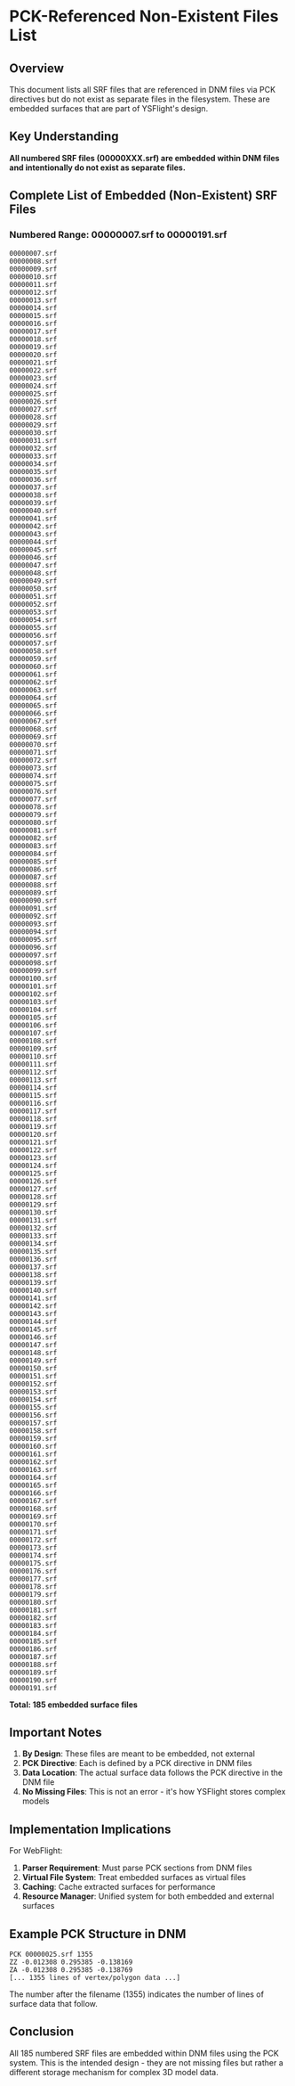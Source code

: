 # PCK-Referenced Non-Existent Files List

## Overview
This document lists all SRF files that are referenced in DNM files via PCK directives but do not exist as separate files in the filesystem. These are embedded surfaces that are part of YSFlight's design.

## Key Understanding
**All numbered SRF files (00000XXX.srf) are embedded within DNM files and intentionally do not exist as separate files.**

## Complete List of Embedded (Non-Existent) SRF Files

### Numbered Range: 00000007.srf to 00000191.srf

```
00000007.srf
00000008.srf
00000009.srf
00000010.srf
00000011.srf
00000012.srf
00000013.srf
00000014.srf
00000015.srf
00000016.srf
00000017.srf
00000018.srf
00000019.srf
00000020.srf
00000021.srf
00000022.srf
00000023.srf
00000024.srf
00000025.srf
00000026.srf
00000027.srf
00000028.srf
00000029.srf
00000030.srf
00000031.srf
00000032.srf
00000033.srf
00000034.srf
00000035.srf
00000036.srf
00000037.srf
00000038.srf
00000039.srf
00000040.srf
00000041.srf
00000042.srf
00000043.srf
00000044.srf
00000045.srf
00000046.srf
00000047.srf
00000048.srf
00000049.srf
00000050.srf
00000051.srf
00000052.srf
00000053.srf
00000054.srf
00000055.srf
00000056.srf
00000057.srf
00000058.srf
00000059.srf
00000060.srf
00000061.srf
00000062.srf
00000063.srf
00000064.srf
00000065.srf
00000066.srf
00000067.srf
00000068.srf
00000069.srf
00000070.srf
00000071.srf
00000072.srf
00000073.srf
00000074.srf
00000075.srf
00000076.srf
00000077.srf
00000078.srf
00000079.srf
00000080.srf
00000081.srf
00000082.srf
00000083.srf
00000084.srf
00000085.srf
00000086.srf
00000087.srf
00000088.srf
00000089.srf
00000090.srf
00000091.srf
00000092.srf
00000093.srf
00000094.srf
00000095.srf
00000096.srf
00000097.srf
00000098.srf
00000099.srf
00000100.srf
00000101.srf
00000102.srf
00000103.srf
00000104.srf
00000105.srf
00000106.srf
00000107.srf
00000108.srf
00000109.srf
00000110.srf
00000111.srf
00000112.srf
00000113.srf
00000114.srf
00000115.srf
00000116.srf
00000117.srf
00000118.srf
00000119.srf
00000120.srf
00000121.srf
00000122.srf
00000123.srf
00000124.srf
00000125.srf
00000126.srf
00000127.srf
00000128.srf
00000129.srf
00000130.srf
00000131.srf
00000132.srf
00000133.srf
00000134.srf
00000135.srf
00000136.srf
00000137.srf
00000138.srf
00000139.srf
00000140.srf
00000141.srf
00000142.srf
00000143.srf
00000144.srf
00000145.srf
00000146.srf
00000147.srf
00000148.srf
00000149.srf
00000150.srf
00000151.srf
00000152.srf
00000153.srf
00000154.srf
00000155.srf
00000156.srf
00000157.srf
00000158.srf
00000159.srf
00000160.srf
00000161.srf
00000162.srf
00000163.srf
00000164.srf
00000165.srf
00000166.srf
00000167.srf
00000168.srf
00000169.srf
00000170.srf
00000171.srf
00000172.srf
00000173.srf
00000174.srf
00000175.srf
00000176.srf
00000177.srf
00000178.srf
00000179.srf
00000180.srf
00000181.srf
00000182.srf
00000183.srf
00000184.srf
00000185.srf
00000186.srf
00000187.srf
00000188.srf
00000189.srf
00000190.srf
00000191.srf
```

**Total: 185 embedded surface files**

## Important Notes

1. **By Design**: These files are meant to be embedded, not external
2. **PCK Directive**: Each is defined by a PCK directive in DNM files
3. **Data Location**: The actual surface data follows the PCK directive in the DNM file
4. **No Missing Files**: This is not an error - it's how YSFlight stores complex models

## Implementation Implications

For WebFlight:
1. **Parser Requirement**: Must parse PCK sections from DNM files
2. **Virtual File System**: Treat embedded surfaces as virtual files
3. **Caching**: Cache extracted surfaces for performance
4. **Resource Manager**: Unified system for both embedded and external surfaces

## Example PCK Structure in DNM

```
PCK 00000025.srf 1355
ZZ -0.012308 0.295385 -0.138169
ZA -0.012308 0.295385 -0.138769
[... 1355 lines of vertex/polygon data ...]
```

The number after the filename (1355) indicates the number of lines of surface data that follow.

## Conclusion

All 185 numbered SRF files are embedded within DNM files using the PCK system. This is the intended design - they are not missing files but rather a different storage mechanism for complex 3D model data.